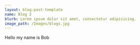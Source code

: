 ```yaml
---
layout: blog-post-template
name: Blog 2
blurb: Lorem ipsum dolor sit amet, consectetur adipisicing.
image_path: /Images/blogs.jpg
---
```

<!-- <img src="/images/blogs.jpg"> -->
Hello my name is Bob
